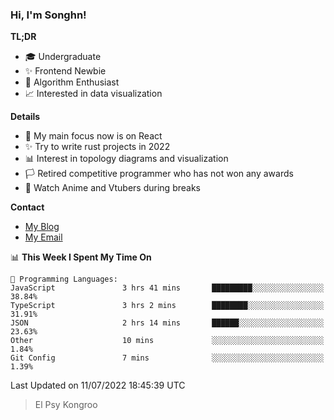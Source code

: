 ### Hi, I'm Songhn!

**TL;DR**

- 🎓 Undergraduate
- ✨ Frontend Newbie
- 🎈 Algorithm Enthusiast
- 📈 Interested in data visualization

**Details**

- 🎯 My main focus now is on React
- ✨ Try to write rust projects in 2022
- 📊 Interest in topology diagrams and visualization
- 🏳️ Retired competitive programmer who has not won any awards
- 🍵 Watch Anime and Vtubers during breaks

**Contact**
- [My Blog](https://blog.songhn.com)
- [My Email](mailto:songhn233@gmail.com)

<!--START_SECTION:waka-->
📊 **This Week I Spent My Time On** 

```text
💬 Programming Languages: 
JavaScript               3 hrs 41 mins       █████████░░░░░░░░░░░░░░░░   38.84% 
TypeScript               3 hrs 2 mins        ████████░░░░░░░░░░░░░░░░░   31.91% 
JSON                     2 hrs 14 mins       ██████░░░░░░░░░░░░░░░░░░░   23.63% 
Other                    10 mins             ░░░░░░░░░░░░░░░░░░░░░░░░░   1.84% 
Git Config               7 mins              ░░░░░░░░░░░░░░░░░░░░░░░░░   1.39%

```


 Last Updated on 11/07/2022 18:45:39 UTC
<!--END_SECTION:waka-->

> El Psy Kongroo
